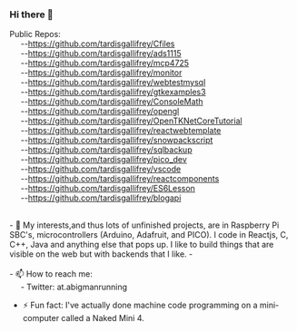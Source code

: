 ### Hi there 👋

<!--
**tardisgallifrey/tardisgallifrey** is a ✨ _special_ ✨ repository because its `README.md` (this file) appears on your GitHub profile.
-->
Public Repos:</br>
  &#160;&#160;&#160;&#160;&#160;--https://github.com/tardisgallifrey/Cfiles</br>
  &#160;&#160;&#160;&#160;&#160;--https://github.com/tardisgallifrey/ads1115</br>
  &#160;&#160;&#160;&#160;&#160;--https://github.com/tardisgallifrey/mcp4725</br>
  &#160;&#160;&#160;&#160;&#160;--https://github.com/tardisgallifrey/monitor</br>
  &#160;&#160;&#160;&#160;&#160;--https://github.com/tardisgallifrey/webtestmysql</br>
  &#160;&#160;&#160;&#160;&#160;--https://github.com/tardisgallifrey/gtkexamples3</br>
  &#160;&#160;&#160;&#160;&#160;--https://github.com/tardisgallifrey/ConsoleMath</br>
  &#160;&#160;&#160;&#160;&#160;--https://github.com/tardisgallifrey/opengl</br>
  &#160;&#160;&#160;&#160;&#160;--https://github.com/tardisgallifrey/OpenTKNetCoreTutorial<br>
  &#160;&#160;&#160;&#160;&#160;--https://github.com/tardisgallifrey/reactwebtemplate<br>
  &#160;&#160;&#160;&#160;&#160;--https://github.com/tardisgallifrey/snowpackscript<br>
  &#160;&#160;&#160;&#160;&#160;--https://github.com/tardisgallifrey/sqlbackup<br>
  &#160;&#160;&#160;&#160;&#160;--https://github.com/tardisgallifrey/pico_dev<br>
  &#160;&#160;&#160;&#160;&#160;--https://github.com/tardisgallifrey/vscode<br>
  &#160;&#160;&#160;&#160;&#160;--https://github.com/tardisgallifrey/reactcomponents<br>
  &#160;&#160;&#160;&#160;&#160;--https://github.com/tardisgallifrey/ES6Lesson<br>
  &#160;&#160;&#160;&#160;&#160;--https://github.com/tardisgallifrey/blogapi<br>
  
  
</br>
- 🔭 My interests,and thus lots of unfinished projects, are in Raspberry Pi SBC's, microcontrollers (Arduino, Adafruit, and PICO).  I code in Reactjs, C, C++, Java and anything else that pops up.  I like to build things that are visible on the web but with backends that I like.
- </br>

</br>
- 📫 How to reach me:</br>
      &#160;&#160;&#160;&#160;&#160;- Twitter: at.abigmanrunning</br>
      
- ⚡ Fun fact: I've actually done machine code programming on a mini-computer called a Naked Mini 4.
